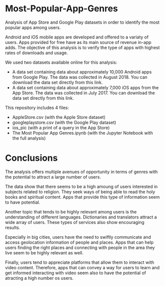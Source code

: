 # Most-Popular-App-Genres
Analysis of App Store and Google Play datasets in order to identify the most popular apps among users.

Android and iOS mobile apps are developed and offered to a variaty of users. Apps provided for free have as its main source of revenue in-app adds. The objective of this analysis is to verify the type of apps with highest rates of downloads and usage.

We used two datasets available online for this analysis:
- A data set containing data about approximately 10,000 Android apps from Google Play. The data was collected in August 2018. You can download the data set directly from this link.
- A data set containing data about approximately 7,000 iOS apps from the App Store. The data was collected in July 2017. You can download the data set directly from this link.

This repository includes 4 files:
- AppleStore.csv (with the Apple Store dataset)
- googleplaystore.csv (with the Google Play dataset)
- ios_pic (with a print of a query in the App Store)
- The Most Popular App Genres.ipynb (with the Jupyter Notebook with the full analysis)

# Conclusions
The analysis offers multiple avenues of opportunity in terms of genres with the potential to attract a large number of users. 

The data show that there seems to be a high amoung of users interested in subjects related to religion. They seek ways of being able to read the holy books and spiritual content. Apps that provide this type of information seem to have potential.

Another topic that tends to be highly relevant among users is the understanding of different languages. Dictionaries and translators attract a wide array of users. These types of services also show encouraging results.

Especially in big cities, users have the need to swiftly communicate and access geolocation information of people and places. Apps that can help users finding the right places and connecting with people in the area they live seem to be highly relevant as well.

Finally, users tend to appreciate platforms that allow them to interact with video content. Therefore, apps that can convey a way for users to learn and get informed interacting with video seem also to have the potential of atracting a high number os users.
